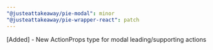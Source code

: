 ```yaml
---
"@justeattakeaway/pie-modal": minor
"@justeattakeaway/pie-wrapper-react": patch
---
```


[Added] - New ActionProps type for modal leading/supporting actions
